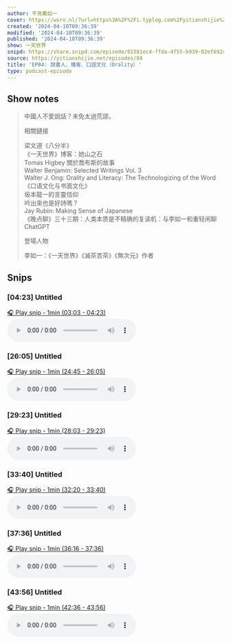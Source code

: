 ```yaml
---
author: 不鳥萬如一
cover: https://wsrv.nl/?url=https%3A%2F%2Fi.typlog.com%2Fyitianshijie%2F7W%2FtnVvKh-Z0xzWG-t4G7mA.png%3Fx-oss-process%3Dstyle%2Fsl&w=200&h=200
created: '2024-04-10T09:36:39'
modified: '2024-04-10T09:36:39'
published: '2024-04-10T09:36:39'
show: 一天世界
snipd: https://share.snipd.com/episode/81581ec4-ffda-4f55-b939-02ef692c1761
source: https://yitianshijie.net/episodes/84
title: 'EP84: 說書人、播客、口語文化（Orality）'
type: podcast-episode
---
```



## Show notes
> 中國人不愛說話？未免太過荒謬。
> 
> 相關鏈接 
> 
> 梁文道《八分半》  
> 《一天世界》博客：她山之石  
> Tomas Higbey 關於喬布斯的故事  
> Walter Benjamin:  Selected Writings Vol. 3   
> Walter J. Ong:  Orality and Literacy: The Technologizing of the Word   
> 《口语文化与书面文化》  
> 坂本龍一的言靈信仰  
> 吟出來也是好詩嗎？  
> Jay Rubin:  Making Sense of Japanese   
> 《晚点聊》三十三期：人类本质是不精确的复读机：与李如一和重轻闲聊 ChatGPT  
> 
> 登場人物 
> 
> 李如一：《一天世界》《滅茶苦茶》《無次元》作者

## Snips
### [04:23] Untitled
[🎧 Play snip - 1min️ (03:03 - 04:23)](https://share.snipd.com/snip/beaee34a-a923-4bdd-8ef7-3109014cf523)
<audio controls> <source src="https://r.typlog.com/eyJzIjo1NSwiZSI6NzU3MDAsInQiOjF9.SJegAix8x_GROJ9bc019oeeaezk/yitianshijie/8287277492_637838.mp3#t=03:03,04:23"> </audio>
### [26:05] Untitled
[🎧 Play snip - 1min️ (24:45 - 26:05)](https://share.snipd.com/snip/f37fc652-471f-473c-acd9-180d24c1f3df)
<audio controls> <source src="https://r.typlog.com/eyJzIjo1NSwiZSI6NzU3MDAsInQiOjF9.SJegAix8x_GROJ9bc019oeeaezk/yitianshijie/8287277492_637838.mp3#t=24:45,26:05"> </audio>
### [29:23] Untitled
[🎧 Play snip - 1min️ (28:03 - 29:23)](https://share.snipd.com/snip/48154c3d-0d64-4ccf-8b5d-1bb377d1eaa5)
<audio controls> <source src="https://r.typlog.com/eyJzIjo1NSwiZSI6NzU3MDAsInQiOjF9.SJegAix8x_GROJ9bc019oeeaezk/yitianshijie/8287277492_637838.mp3#t=28:03,29:23"> </audio>
### [33:40] Untitled
[🎧 Play snip - 1min️ (32:20 - 33:40)](https://share.snipd.com/snip/9a41ec7a-31bf-4a3f-845d-62d67bdebea6)
<audio controls> <source src="https://r.typlog.com/eyJzIjo1NSwiZSI6NzU3MDAsInQiOjF9.SJegAix8x_GROJ9bc019oeeaezk/yitianshijie/8287277492_637838.mp3#t=32:20,33:40"> </audio>
### [37:36] Untitled
[🎧 Play snip - 1min️ (36:16 - 37:36)](https://share.snipd.com/snip/badf36c9-9f5a-47f8-afcc-7a961c072d6e)
<audio controls> <source src="https://r.typlog.com/eyJzIjo1NSwiZSI6NzU3MDAsInQiOjF9.SJegAix8x_GROJ9bc019oeeaezk/yitianshijie/8287277492_637838.mp3#t=36:16,37:36"> </audio>
### [43:56] Untitled
[🎧 Play snip - 1min️ (42:36 - 43:56)](https://share.snipd.com/snip/4483e6b1-9296-43e8-b2ab-26db933b7a64)
<audio controls> <source src="https://r.typlog.com/eyJzIjo1NSwiZSI6NzU3MDAsInQiOjF9.SJegAix8x_GROJ9bc019oeeaezk/yitianshijie/8287277492_637838.mp3#t=42:36,43:56"> </audio>
